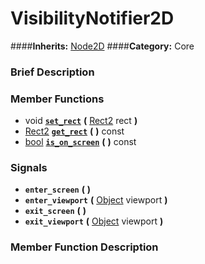 #  VisibilityNotifier2D  
####**Inherits:** [Node2D](class_node2d)
####**Category:** Core

###  Brief Description  


###  Member Functions 
  * void  **[`set_rect`](#set_rect)**  **(** [Rect2](class_rect2) rect  **)**
  * [Rect2](class_rect2)  **[`get_rect`](#get_rect)**  **(** **)** const
  * [bool](class_bool)  **[`is_on_screen`](#is_on_screen)**  **(** **)** const

###  Signals  
  *  **`enter_screen`**  **(** **)**
  *  **`enter_viewport`**  **(** [Object](class_object) viewport  **)**
  *  **`exit_screen`**  **(** **)**
  *  **`exit_viewport`**  **(** [Object](class_object) viewport  **)**

###  Member Function Description  
